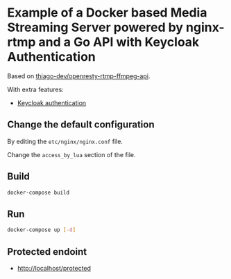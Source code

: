 # Example of a Docker based Media Streaming Server powered by nginx-rtmp and a Go API with Keycloak Authentication

Based on [thiago-dev/openresty-rtmp-ffmpeg-api](https://github.com/thiago-dev/openresty-rtmp-ffmpeg-api).

With extra features:
- [Keycloak authentication](https://developers.redhat.com/blog/2018/10/08/configuring-nginx-keycloak-oauth-oidc#configuring_keycloak_and_nginx)


## Change the default configuration

By editing the `etc/nginx/nginx.conf` file.

Change the `access_by_lua` section of the file.

## Build

```bash
docker-compose build
```

## Run

```bash
docker-compose up [-d]
```

## Protected endoint

- [http://localhost/protected](http://localhost/protected)

